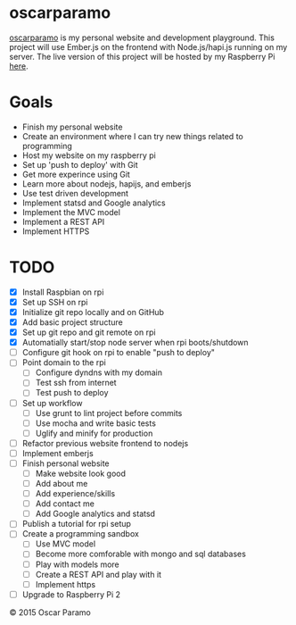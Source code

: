 # oscarparamo
[oscarparamo](http://www.oscarparamo.com) is my personal website and development playground. This project will use Ember.js on the frontend with Node.js/hapi.js running on my server. The live version of this project will be hosted by my Raspberry Pi [here](http://www.oscarparamo.com).

# Goals
- Finish my personal website
- Create an environment where I can try new things related to programming
- Host my website on my raspberry pi
- Set up 'push to deploy' with Git
- Get more experince using Git
- Learn more about nodejs, hapijs, and emberjs
- Use test driven development
- Implement statsd and Google analytics
- Implement the MVC model
- Implement a REST API
- Implement HTTPS

# TODO
- [x] Install Raspbian on rpi
- [x] Set up SSH on rpi
- [x] Initialize git repo locally and on GitHub
- [x] Add basic project structure
- [x] Set up git repo and git remote on rpi
- [x] Automatially start/stop node server when rpi boots/shutdown
- [ ] Configure git hook on rpi to enable "push to deploy"
- [ ] Point domain to the rpi
    - [ ] Configure dyndns with my domain
    - [ ] Test ssh from internet
    - [ ] Test push to deploy
- [ ] Set up workflow
    - [ ] Use grunt to lint project before commits
    - [ ] Use mocha and write basic tests
    - [ ] Uglify and minify for production
- [ ] Refactor previous website frontend to nodejs
- [ ] Implement emberjs
- [ ] Finish personal website
    - [ ] Make website look good
    - [ ] Add about me
    - [ ] Add experience/skills
    - [ ] Add contact me
    - [ ] Add Google analytics and statsd
- [ ] Publish a tutorial for rpi setup
- [ ] Create a programming sandbox
    - [ ] Use MVC model
    - [ ] Become more comforable with mongo and sql databases
    - [ ] Play with models more
    - [ ] Create a REST API and play with it
    - [ ] Implement https
- [ ] Upgrade to Raspberry Pi 2

© 2015 Oscar Paramo
